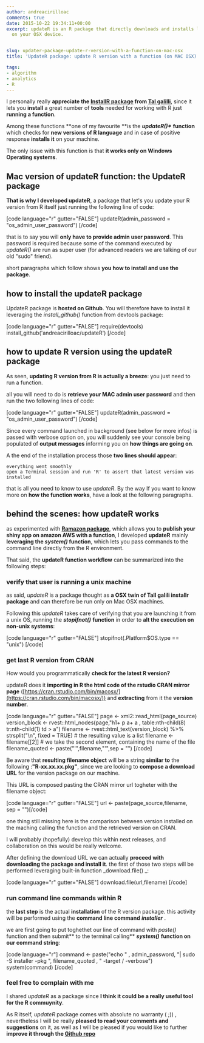 ```yaml
---
author: andreacirilloac
comments: true
date: 2015-10-22 19:34:11+00:00
excerpt: updateR is an R package that directly downloads and installs last R version
  on your OSX device.


slug: updater-package-update-r-version-with-a-function-on-mac-osx
title: 'UpdateR package: update R version with a function (on MAC OSX)'

tags:
- algorithm
- analytics
- R
---
```


I personally really **appreciate the [InstallR package](https://cran.r-project.org/web/packages/installr/installr.pdf) from [Tal galilli](https://twitter.com/talgalili)**, since it lets you **install** a great number of **tools** needed for working with R just **running a function**.

Among these functions **one of my favourite **is the **_updateR()*_** **function** which checks for **new versions of R language** and in case of positive response **installs it** on your machine.

The only issue with this function is that **it works only on Windows Operating systems**.

<!-- more -->


## Mac version of updateR function: the UpdateR package


**That is why I developed updateR**, a package that let's you update your R version from R itself just running the following line of code:

[code language="r" gutter="FALSE"]
updateR(admin_password = "os_admin_user_password")
[/code]

that is to say you will **only have to provide admin user password**.
This password is required because some of the command executed by _updateR()_ are run as super user (for advanced readers we are talking of our old "sudo" friend).

short paragraphs which follow shows **you how to install and use the package**.


## how to install the updateR package


UpdateR package is **hosted on Github**.
You will therefore have to install it leveraging the _install_github()_ function from devtools package:

[code language="r" gutter="FALSE"]
require(devtools)
install_github('andreacirilloac/updateR')
[/code]


## how to update R version using the updateR package


As seen, **updating R version from R is actually a breeze**: you just need to run a function.

all you will need to do is **retrieve your MAC admin user password** and then run the two following lines of code:

[code language="r" gutter="FALSE"]
updateR(admin_password = "os_admin_user_password")
[/code]

Since every command launched in background (see below for more infos) is passed with verbose option on, you will suddenly see your console being populated of **output messages** informing you on **how things are going on**.

A the end of the installation process those **two lines should appear**:

`everything went smoothly
open a Terminal session and run 'R' to assert that latest version was installed`

that is all you need to know to use _updateR_.
By the way If you want to know more on **how the function works**, have a look at the following paragraphs.


## behind the scenes: how updateR works


as experimented with **[Ramazon package](https://andreacirilloblog.wordpress.com/2015/08/18/deploy-your-shiny-app-on-aws-with-a-function/)**, which allows you to **publish your shiny app on amazon AWS with a function**, I developed **updateR** mainly **leveraging the _system()_ function**, which lets you pass commands to the command line directly from the R environment.

That said, the **updateR function workflow** can be summarized into the following steps:


### verify that user is running a unix machine


as said, _updateR_ is a package thought as **a OSX twin of Tall galili installr package** and can therefore be run only on Mac OSX machines.

Following this _updateR_ takes care of verifying that you are launching it from a unix OS, running the **_stopifnot()_** **function** in order to **alt the execution on non-unix systems**:

[code language="r" gutter="FALSE"]
stopifnot(.Platform$OS.type == "unix")
[/code]


### get last R version from CRAN


How would you programmatically **check for the latest R version?**

updateR does it **importing in R the html code of the rstudio CRAN mirror page** ([https://cran.rstudio.com/bin/macosx/](https://cran.rstudio.com/bin/macosx/)) and **extracting** from it the **version number**.

[code language="r" gutter="FALSE"]
page              <- xml2::read_html(page_source)
version_block     <- rvest::html_nodes(page,"h1+ p a+ a , table:nth-child(8) tr:nth-child(1) td > a")
filename          <- rvest::html_text(version_block) %>% strsplit("\n", fixed = TRUE) # the resulting value is a list
filename          <- filename[[2]] # we take the second element, containing the name of the file
filename_quoted          <- paste("'",filename,"'",sep = "")
[/code]

Be aware that **resulting filename object** will be a string **similar to** the following :**"R-xx.xx.xx.pkg"**, since we are looking to **compose a download URL** for the version package on our machine.

This URL is composed pasting the CRAN mirror url togheter with the filename object:

[code language="r" gutter="FALSE"] url               <- paste(page_source,filename, sep = "")[/code]

one thing still missing here is the comparison between version installed on the maching calling the function and the retrieved version on CRAN.

I will probably (hopefully) develop this within next releases, and collaboration on this would be really welcome.

After defining the download URL we can actually **proceed with downloading the package and install it**. the first of those two steps will be performed leveraging built-in function _download.file() _:

[code language="r" gutter="FALSE"]
download.file(url,filename)
[/code]


### run command line commands within R


the **last step** is the actual **installation** of the R version package. this activity will be performed using the **command line command** **_installer_** .

we are first going to put toghethet our line of command with _paste()_ function and then submit** to the terminal calling** **_system()_** **function on our command string**:

[code language="r"]
command           <- paste("echo " , admin_password, "| sudo -S installer -pkg ", filename_quoted , " -target / -verbose")
system(command)
[/code]


### feel free to complain with me


I shared _updateR_ as a package since **I think it could be a really useful tool for the R commuynity**.

As R itself, _updateR_ package comes with absolute no warranty ( ;)) , nevertheless I will be really **pleased to read your comments and suggestions** on it, as well as I will be pleased if you would like to further **improve it through the [Github repo](https://github.com/AndreaCirilloAC/updateR)**
